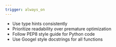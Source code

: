 ```yaml
---
trigger: always_on
---
```


- Use type hints consistently
- Prioritize readability over premature optimization
- Follow PEP8 style guide for Python code
- Use Googel style docstrings for all functions